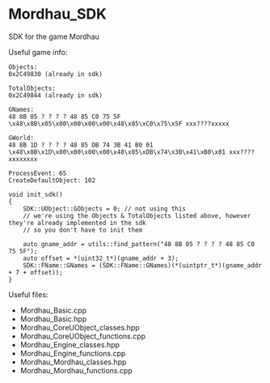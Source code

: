 # Mordhau_SDK
SDK for the game Mordhau

Useful game info:
```
Objects:
0x2C49830 (already in sdk)

TotalObjects: 
0x2C49844 (already in sdk)

GNames:
48 8B 05 ? ? ? ? 48 85 C0 75 5F
\x48\x8B\x05\x00\x00\x00\x00\x48\x85\xC0\x75\x5F xxx????xxxxx

GWorld:
48 8B 1D ? ? ? ? 48 85 DB 74 3B 41 B0 01
\x48\x8B\x1D\x00\x00\x00\x00\x48\x85\xDB\x74\x3B\x41\xB0\x01 xxx????xxxxxxxx

ProcessEvent: 65
CreateDefaultObject: 102

void init_sdk()
{
	SDK::UObject::GObjects = 0; // not using this
	// we're using the Objects & TotalObjects listed above, however they're already implemented in the sdk
	// so you don't have to init them

	auto gname_addr = utils::find_pattern("48 8B 05 ? ? ? ? 48 85 C0 75 5F");
	auto offset = *(uint32_t*)(gname_addr + 3);
	SDK::FName::GNames = (SDK::FName::GNames)(*(uintptr_t*)(gname_addr + 7 + offset));
}
```

Useful files:
- Mordhau_Basic.cpp
- Mordhau_Basic.hpp
- Mordhau_CoreUObject_classes.hpp
- Mordhau_CoreUObject_functions.cpp
- Mordhau_Engine_classes.hpp
- Mordhau_Engine_functions.cpp
- Mordhau_Mordhau_classes.hpp
- Mordhau_Mordhau_functions.cpp
